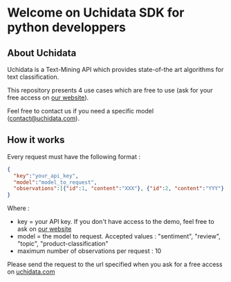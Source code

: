# Welcome on Uchidata SDK for python developpers

## About Uchidata

Uchidata is a Text-Mining API which provides state-of-the art algorithms for text classification.

This repository presents 4 use cases which are free to use (ask for your free access on [our website](http://uchidata.com)).

Feel free to contact us if you need a specific model (contact@uchidata.com).

## How it works

Every request must have the following format :

```json
{
  "key":"your_api_key",
  "model":"model_to_request",
  "observations":[{"id":1, "content":"XXX"}, {"id":2, "content":"YYY"}, {"id":3, "content":"ZZZ"}]
}
```

Where :
  - key = your API key. If you don't have access to the demo, feel free to ask on [our website](http://uchidata.com) 
  - model = the model to request. Accepted values : "sentiment", "review", "topic", "product-classification"
  - maximum number of observations per request : 10

Please send the request to the url specified when you ask for a free access on [uchidata.com](http://uchidata.com)

